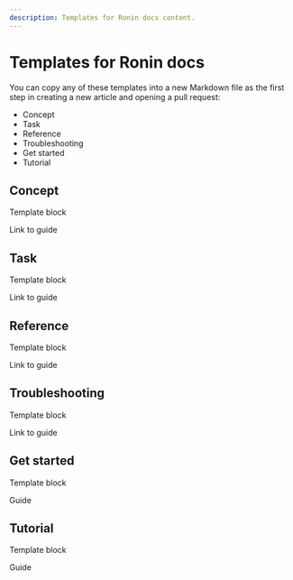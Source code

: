 ```yaml
---
description: Templates for Ronin docs content.
---
```


# Templates for Ronin docs
You can copy any of these templates into a new Markdown file as the first step in creating a new article and opening a pull request:
* Concept
* Task
* Reference
* Troubleshooting
* Get started 
* Tutorial

## Concept
Template block

Link to guide

## Task
Template block

Link to guide

## Reference
Template block

Link to guide

## Troubleshooting
Template block

Link to guide

## Get started
Template block

Guide

## Tutorial
Template block

Guide
